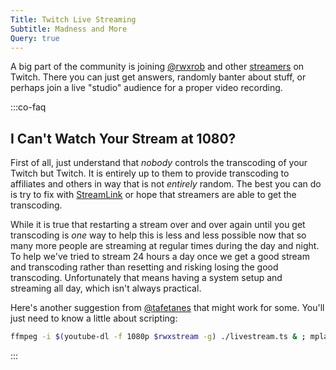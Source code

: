```yaml
---
Title: Twitch Live Streaming
Subtitle: Madness and More 
Query: true
---
```


A big part of the community is joining [\@rwxrob](https://twitch.tv/rwxrob) and other [streamers](./streamers/) on Twitch. There you can just get answers, randomly banter about stuff, or perhaps join a live "studio" audience for a proper video recording.

:::co-faq

## I Can't Watch Your Stream at 1080?

First of all, just understand that *nobody* controls the transcoding of your Twitch but Twitch. It is entirely up to them to provide transcoding to affiliates and others in way that is not *entirely* random. The best you can do is try to fix with [StreamLink](./streamlink/) or hope that streamers are able to get the transcoding.

While it is true that restarting a stream over and over again until you get transcoding is *one* way to help this is less and less possible now that so many more people are streaming at regular times during the day and night. To help we've tried to stream 24 hours a day once we get a good stream and transcoding rather than resetting and risking losing the good transcoding. Unfortunately that means having a system setup and streaming all day, which isn't always practical.

Here's another suggestion from [\@tafetanes](https://twitch.tv/tafetanes) that might work for some. You'll just need to know a little about scripting:

```sh
ffmpeg -i $(youtube-dl -f 1080p $rwxstream -g) ./livestream.ts & ; mplayer ./livestream.ts
```

:::


